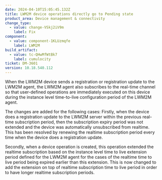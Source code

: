 ```yaml
---
date: 2024-04-10T15:05:45.132Z
title: LWM2M device operations directly go to Pending state
product_area: Device management & connectivity
change_type:
  - value: change-VSkj2iV9m
    label: Fix
component:
  - value: component-1KLUzmqfe
    label: LWM2M
build_artifact:
  - value: tc-QHwMfWtBk7
    label: cumulocity
ticket: DM-3601
version: 10.18.540.112
---
```

When the LWM2M device sends a registration or registration update to the LWM2M agent, the LWM2M agent also subscribes to the real-time channel so that user-defined operations are immediately executed on this device during the instance level time-to-live configuration period of the LWM2M agent.

The changes are added for the following cases:
Firstly, when the device does a registration update to the LWM2M server within the previous real-time subscription period, then the subscription expiry period was not extended and the device was automatically unsubscribed from realtime.
This has been resolved by renewing the realtime subscription period every time when the device does a registration update.

Secondly, when a device operation is created, this operation extended the realtime subscription based on the instance level time to live extension period defined for the LWM2M agent for the cases of the realtime time to live period being expired earlier than this extension.
This is now changed to add the extension on top of realtime subscription time to live period in order to have longer realtime subscription periods.
